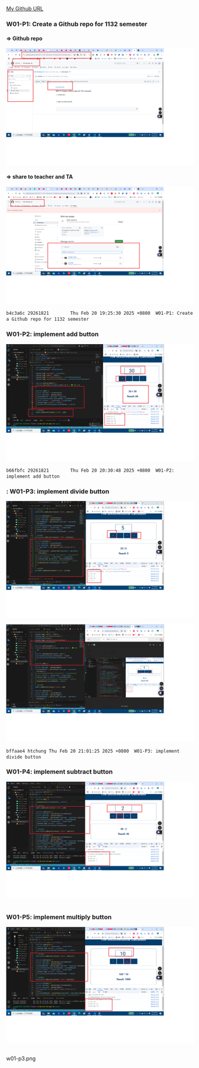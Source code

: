 [My Github URL](https://github.com/29261821/1132-1N-demo-10)

### W01-P1: Create a Github repo for 1132 semester

#### => Github repo

![](w01-p1-1.png)

#### => share to teacher and TA

![](w01-p1-2.png)

```
b4c3a6c 29261821        Thu Feb 20 19:25:30 2025 +0800  W01-P1: Create a Github repo for 1132 semester
```

### W01-P2: implement add button

![](w01-p2.png)

```
b66fbfc 29261821        Thu Feb 20 20:30:48 2025 +0800  W01-P2: implement add button
```

### : W01-P3: implement divide button

![](w01-p3-1.png)

![](w01-p3-2.png)

```
bffaae4 htchung Thu Feb 20 21:01:25 2025 +0800  W01-P3: implement divide button
```

### W01-P4: implement subtract button

![](w01-p4.png)

```

```

### W01-P5: implement multiply button

![](w01-p5.png)

```

```

w01-p3.png
